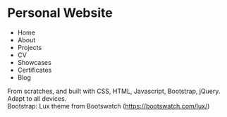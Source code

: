 # Personal Website
<ul>
    <li>Home</li>
    <li>About</li>
    <li>Projects</li>
    <li>CV</li>
    <li>Showcases</li>
    <li>Certificates</li>
    <li>Blog</li>
</ul>

From scratches, and built with CSS, HTML, Javascript, Bootstrap, jQuery. Adapt to all devices.<br>
Bootstrap: Lux theme from Bootswatch (https://bootswatch.com/lux/)

